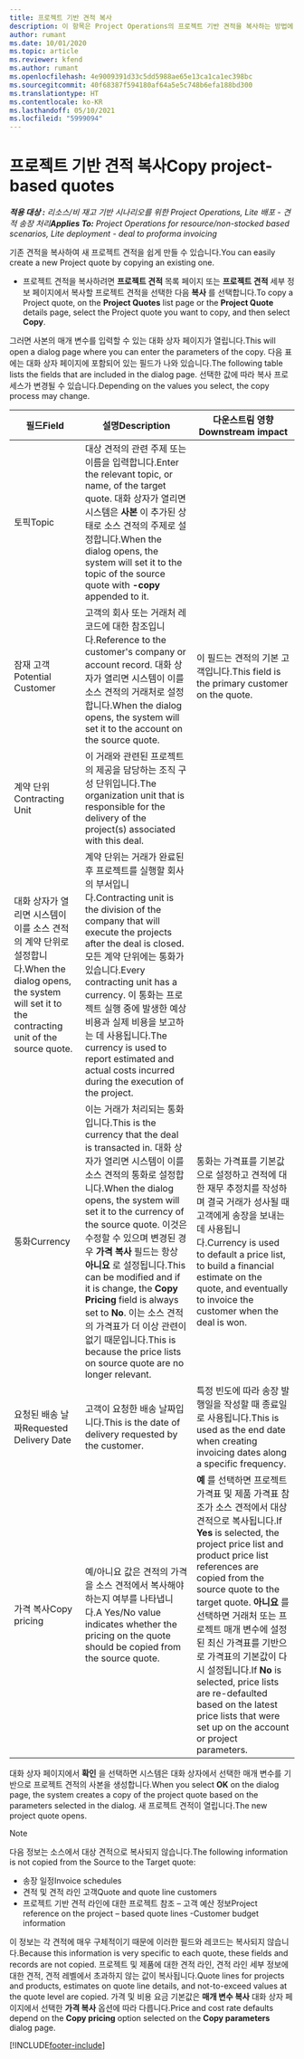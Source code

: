 ```yaml
---
title: 프로젝트 기반 견적 복사
description: 이 항목은 Project Operations의 프로젝트 기반 견적을 복사하는 방법에 대한 정보를 제공합니다.
author: rumant
ms.date: 10/01/2020
ms.topic: article
ms.reviewer: kfend
ms.author: rumant
ms.openlocfilehash: 4e9009391d33c5dd5988ae65e13ca1ca1ec398bc
ms.sourcegitcommit: 40f68387f594180af64a5e5c748b6efa188bd300
ms.translationtype: HT
ms.contentlocale: ko-KR
ms.lasthandoff: 05/10/2021
ms.locfileid: "5999094"
---
```

# <a name="copy-project-based-quotes"></a><span data-ttu-id="9ded6-103">프로젝트 기반 견적 복사</span><span class="sxs-lookup"><span data-stu-id="9ded6-103">Copy project-based quotes</span></span>

<span data-ttu-id="9ded6-104">_**적용 대상 :** 리소스/비 재고 기반 시나리오를 위한 Project Operations, Lite 배포 - 견적 송장 처리_</span><span class="sxs-lookup"><span data-stu-id="9ded6-104">_**Applies To:** Project Operations for resource/non-stocked based scenarios, Lite deployment - deal to proforma invoicing_</span></span>

<span data-ttu-id="9ded6-105">기존 견적을 복사하여 새 프로젝트 견적을 쉽게 만들 수 있습니다.</span><span class="sxs-lookup"><span data-stu-id="9ded6-105">You can easily create a new Project quote by copying an existing one.</span></span> 

- <span data-ttu-id="9ded6-106">프로젝트 견적을 복사하려면 **프로젝트 견적** 목록 페이지 또는 **프로젝트 견적** 세부 정보 페이지에서 복사할 프로젝트 견적을 선택한 다음 **복사** 를 선택합니다.</span><span class="sxs-lookup"><span data-stu-id="9ded6-106">To copy a Project quote, on the **Project Quotes** list page or the **Project Quote** details page, select the Project quote you want to copy, and then select **Copy**.</span></span>

<span data-ttu-id="9ded6-107">그러면 사본의 매개 변수를 입력할 수 있는 대화 상자 페이지가 열립니다.</span><span class="sxs-lookup"><span data-stu-id="9ded6-107">This will open a dialog page where you can enter the parameters of the copy.</span></span> <span data-ttu-id="9ded6-108">다음 표에는 대화 상자 페이지에 포함되어 있는 필드가 나와 있습니다.</span><span class="sxs-lookup"><span data-stu-id="9ded6-108">The following table lists the fields that are included in the dialog page.</span></span> <span data-ttu-id="9ded6-109">선택한 값에 따라 복사 프로세스가 변경될 수 있습니다.</span><span class="sxs-lookup"><span data-stu-id="9ded6-109">Depending on the values you select, the copy process may change.</span></span>

| <span data-ttu-id="9ded6-110">**필드**</span><span class="sxs-lookup"><span data-stu-id="9ded6-110">**Field**</span></span> | <span data-ttu-id="9ded6-111">**설명**</span><span class="sxs-lookup"><span data-stu-id="9ded6-111">**Description**</span></span> | <span data-ttu-id="9ded6-112">**다운스트림 영향**</span><span class="sxs-lookup"><span data-stu-id="9ded6-112">**Downstream impact**</span></span> |
| --- | --- | --- |
| <span data-ttu-id="9ded6-113">토픽</span><span class="sxs-lookup"><span data-stu-id="9ded6-113">Topic</span></span> | <span data-ttu-id="9ded6-114">대상 견적의 관련 주제 또는 이름을 입력합니다.</span><span class="sxs-lookup"><span data-stu-id="9ded6-114">Enter the relevant topic, or name, of the target quote.</span></span> <span data-ttu-id="9ded6-115">대화 상자가 열리면 시스템은 **사본** 이 추가된 상태로 소스 견적의 주제로 설정합니다.</span><span class="sxs-lookup"><span data-stu-id="9ded6-115">When the dialog opens, the system will set it to the topic of the source quote with **-copy** appended to it.</span></span> | |
| <span data-ttu-id="9ded6-116">잠재 고객</span><span class="sxs-lookup"><span data-stu-id="9ded6-116">Potential Customer</span></span> | <span data-ttu-id="9ded6-117">고객의 회사 또는 거래처 레코드에 대한 참조입니다.</span><span class="sxs-lookup"><span data-stu-id="9ded6-117">Reference to the customer's company or account record.</span></span> <span data-ttu-id="9ded6-118">대화 상자가 열리면 시스템이 이를 소스 견적의 거래처로 설정합니다.</span><span class="sxs-lookup"><span data-stu-id="9ded6-118">When the dialog opens, the system will set it to the account on the source quote.</span></span> | <span data-ttu-id="9ded6-119">이 필드는 견적의 기본 고객입니다.</span><span class="sxs-lookup"><span data-stu-id="9ded6-119">This field is the primary customer on the quote.</span></span> |
| <span data-ttu-id="9ded6-120">계약 단위</span><span class="sxs-lookup"><span data-stu-id="9ded6-120">Contracting Unit</span></span> | <span data-ttu-id="9ded6-121">이 거래와 관련된 프로젝트의 제공을 담당하는 조직 구성 단위입니다.</span><span class="sxs-lookup"><span data-stu-id="9ded6-121">The organization unit that is responsible for the delivery of the project(s) associated with this deal.</span></span>
<span data-ttu-id="9ded6-122">대화 상자가 열리면 시스템이 이를 소스 견적의 계약 단위로 설정합니다.</span><span class="sxs-lookup"><span data-stu-id="9ded6-122">When the dialog opens, the system will set it to the contracting unit of the source quote.</span></span> | <span data-ttu-id="9ded6-123">계약 단위는 거래가 완료된 후 프로젝트를 실행할 회사의 부서입니다.</span><span class="sxs-lookup"><span data-stu-id="9ded6-123">Contracting unit is the division of the company that will execute the projects after the deal is closed.</span></span> <span data-ttu-id="9ded6-124">모든 계약 단위에는 통화가 있습니다.</span><span class="sxs-lookup"><span data-stu-id="9ded6-124">Every contracting unit has a currency.</span></span> <span data-ttu-id="9ded6-125">이 통화는 프로젝트 실행 중에 발생한 예상 비용과 실제 비용을 보고하는 데 사용됩니다.</span><span class="sxs-lookup"><span data-stu-id="9ded6-125">The currency is used to report estimated and actual costs incurred during the execution of the project.</span></span> |
| <span data-ttu-id="9ded6-126">통화</span><span class="sxs-lookup"><span data-stu-id="9ded6-126">Currency</span></span> | <span data-ttu-id="9ded6-127">이는 거래가 처리되는 통화입니다.</span><span class="sxs-lookup"><span data-stu-id="9ded6-127">This is the currency that the deal is transacted in.</span></span> <span data-ttu-id="9ded6-128">대화 상자가 열리면 시스템이 이를 소스 견적의 통화로 설정합니다.</span><span class="sxs-lookup"><span data-stu-id="9ded6-128">When the dialog opens, the system will set it to the currency of the source quote.</span></span> <span data-ttu-id="9ded6-129">이것은 수정할 수 있으며 변경된 경우 **가격 복사** 필드는 항상 **아니요** 로 설정됩니다.</span><span class="sxs-lookup"><span data-stu-id="9ded6-129">This can be modified and if it is change, the **Copy Pricing** field is always set to **No**.</span></span> <span data-ttu-id="9ded6-130">이는 소스 견적의 가격표가 더 이상 관련이 없기 때문입니다.</span><span class="sxs-lookup"><span data-stu-id="9ded6-130">This is because the price lists on source quote are no longer relevant.</span></span> | <span data-ttu-id="9ded6-131">통화는 가격표를 기본값으로 설정하고 견적에 대한 재무 추정치를 작성하며 결국 거래가 성사될 때 고객에게 송장을 보내는 데 사용됩니다.</span><span class="sxs-lookup"><span data-stu-id="9ded6-131">Currency is used to default a price list, to build a financial estimate on the quote,  and eventually to invoice the customer when the deal is won.</span></span> |
| <span data-ttu-id="9ded6-132">요청된 배송 날짜</span><span class="sxs-lookup"><span data-stu-id="9ded6-132">Requested Delivery Date</span></span> | <span data-ttu-id="9ded6-133">고객이 요청한 배송 날짜입니다.</span><span class="sxs-lookup"><span data-stu-id="9ded6-133">This is the date of delivery requested by the customer.</span></span> | <span data-ttu-id="9ded6-134">특정 빈도에 따라 송장 발행일을 작성할 때 종료일로 사용됩니다.</span><span class="sxs-lookup"><span data-stu-id="9ded6-134">This is used as the end date when creating invoicing dates along a specific frequency.</span></span> |
| <span data-ttu-id="9ded6-135">가격 복사</span><span class="sxs-lookup"><span data-stu-id="9ded6-135">Copy pricing</span></span> | <span data-ttu-id="9ded6-136">예/아니요 값은 견적의 가격을 소스 견적에서 복사해야 하는지 여부를 나타냅니다.</span><span class="sxs-lookup"><span data-stu-id="9ded6-136">A Yes/No value indicates whether the pricing on the quote should be copied from the source quote.</span></span> | <span data-ttu-id="9ded6-137">**예** 를 선택하면 프로젝트 가격표 및 제품 가격표 참조가 소스 견적에서 대상 견적으로 복사됩니다.</span><span class="sxs-lookup"><span data-stu-id="9ded6-137">If **Yes** is selected, the project price list and product price list references are copied from the source quote to the target quote.</span></span> <span data-ttu-id="9ded6-138">**아니요** 를 선택하면 거래처 또는 프로젝트 매개 변수에 설정된 최신 가격표를 기반으로 가격표의 기본값이 다시 설정됩니다.</span><span class="sxs-lookup"><span data-stu-id="9ded6-138">If **No** is selected, price lists are re-defaulted based on the latest price lists that were set up on the account or project parameters.</span></span> |

<span data-ttu-id="9ded6-139">대화 상자 페이지에서 **확인** 을 선택하면 시스템은 대화 상자에서 선택한 매개 변수를 기반으로 프로젝트 견적의 사본을 생성합니다.</span><span class="sxs-lookup"><span data-stu-id="9ded6-139">When you select **OK** on the dialog page, the system creates a copy of the project quote based on the parameters selected in the dialog.</span></span> <span data-ttu-id="9ded6-140">새 프로젝트 견적이 열립니다.</span><span class="sxs-lookup"><span data-stu-id="9ded6-140">The new project quote opens.</span></span> 

> [!NOTE]
> <span data-ttu-id="9ded6-141">다음 정보는 소스에서 대상 견적으로 복사되지 않습니다.</span><span class="sxs-lookup"><span data-stu-id="9ded6-141">The following information is not copied from the Source to the Target quote:</span></span>
>
> - <span data-ttu-id="9ded6-142">송장 일정</span><span class="sxs-lookup"><span data-stu-id="9ded6-142">Invoice schedules</span></span>
> - <span data-ttu-id="9ded6-143">견적 및 견적 라인 고객</span><span class="sxs-lookup"><span data-stu-id="9ded6-143">Quote and quote line customers</span></span>
> - <span data-ttu-id="9ded6-144">프로젝트 기반 견적 라인에 대한 프로젝트 참조 – 고객 예산 정보</span><span class="sxs-lookup"><span data-stu-id="9ded6-144">Project reference on the project – based quote lines -Customer budget information</span></span>
>
><span data-ttu-id="9ded6-145">이 정보는 각 견적에 매우 구체적이기 때문에 이러한 필드와 레코드는 복사되지 않습니다.</span><span class="sxs-lookup"><span data-stu-id="9ded6-145">Because this information is very specific to each quote, these fields and records are not copied.</span></span> <span data-ttu-id="9ded6-146">프로젝트 및 제품에 대한 견적 라인, 견적 라인 세부 정보에 대한 견적, 견적 레벨에서 초과하지 않는 값이 복사됩니다.</span><span class="sxs-lookup"><span data-stu-id="9ded6-146">Quote lines for projects and products, estimates on quote line details, and not-to-exceed values at the quote level are copied.</span></span> <span data-ttu-id="9ded6-147">가격 및 비용 요금 기본값은 **매개 변수 복사** 대화 상자 페이지에서 선택한 **가격 복사** 옵션에 따라 다릅니다.</span><span class="sxs-lookup"><span data-stu-id="9ded6-147">Price and cost rate defaults depend on the **Copy pricing** option selected on the **Copy parameters** dialog page.</span></span>


[!INCLUDE[footer-include](../includes/footer-banner.md)]